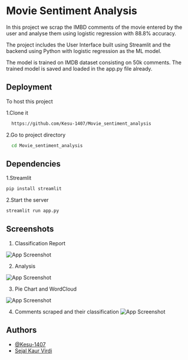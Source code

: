 
# Movie Sentiment Analysis

In this project we scrap the IMBD comments of the movie entered by the user and analyse them using logistic regression with 88.8% accuracy.

The project includes the User Interface built using Streamlit and the backend using Python with logistic regression as the ML model.

The model is trained on IMDB dataset consisting on 50k comments. The trained model is saved and loaded in the app.py file already. 


## Deployment

To host this project

1.Clone it

```bash
  https://github.com/Kesu-1407/Movie_sentiment_analysis
```
2.Go to project directory

```bash
  cd Movie_sentiment_analysis
```


## Dependencies

1.Streamlit

```bash
pip install streamlit
```

2.Start the server
```bash
streamlit run app.py
```
## Screenshots

1. Classification Report

![App Screenshot](https://github.com/Kesu-1407/Movie_sentiment_analysis/blob/main/classification_report.jpeg?raw=true)

2. Analysis

![App Screenshot](https://github.com/Kesu-1407/Movie_sentiment_analysis/blob/main/analysis.jpeg?raw=true)

3. Pie Chart and WordCloud

![App Screenshot](https://github.com/Kesu-1407/Movie_sentiment_analysis/blob/main/wordcloud.jpeg?raw=true)

4. Comments scraped and their classification
![App Screenshot](https://github.com/Kesu-1407/Movie_sentiment_analysis/blob/main/comments.jpeg?raw=true)
 

## Authors

- [@Kesu-1407](https://www.github.com/Kesu-1407)
- [Sejal Kaur Virdi](https://www.linkedin.com/in/sejal-kaur-virdi)

